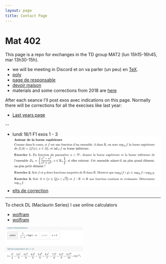 ```yaml
---
layout: page
title: Contact Page
---
```


# Mat 402

This page is a repo for exchanges in the TD group  MAT2 (lun 15h15-16h45, mar 13h30-15h).

- we will be meeting in Discord et on va parler (un peu) en
    [TeX](https://macbuse.github.io/LATEX/).
- [poly](https://www-fourier.ujf-grenoble.fr/~courtes/cours-mat402.pdf)
- [page de responsable](https://www-fourier.ujf-grenoble.fr/~courtes)
- [devoir
    maison](https://www-fourier.ujf-grenoble.fr/~courtes/MAT402_rappels-series_2020.pdf)
- materials and some corrections  from 2018 are
[here](https://www-fourier.ujf-grenoble.fr/~eynardbh/enseignement.html)


After each seance I'll post exos avec indications on this page.
Normally there will be corrections for all the execises like last year:

- [Last years page](../2019_MAT402)

--

- lundi 18/1 F1 exos 1 - 3 ![img](./m402_1.png)
- [elts de correction](./f1_1-4.pdf)



---

To check DL (Maclaurin Series) I use online calculators

- [wolfram](https://www.wolframalpha.com/input/?i=taylor+series+1%2F%281-x%29++%2B++ln%281-x%29+at+x%3D0)
- [wolfram](https://www.wolframalpha.com/input/?i=taylor+series+%28x%5E2+%2B+2x+-1%29+exp%28x%29+at+x+%3D+0)


<img  width="50%" alt="taylor s" src="taylor.png">

